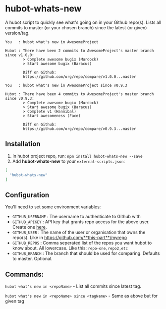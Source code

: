 # hubot-whats-new

A hubot script to quickly see what's going on in your Github repo(s). Lists all commits to master (or your chosen branch) since the latest (or given) version/tag.


```
You   : hubot what's new in AwesomeProject

Hubot : There have been 2 commits to AwesomeProject's master branch since v1.0.0:
        > Complete awesome bugix (Murdock)
        > Start awesome bugix (Baracus)

        Diff on Github:
        https://github.com/org/repo/compare/v1.0.0...master
```

```
You   : hubot what's new in AwesomeProject since v0.9.3

Hubot : There have been 4 commits to AwesomeProject's master branch since v0.9.3:
        > Complete awesome bugix (Murdock)
        > Start awesome bugix (Baracus)
        > Complete v1 (Hannibal)
        > Start awesomeness (Face)

        Diff on Github:
        https://github.com/org/repo/compare/v0.9.3...master
```

## Installation

1. In hubot project repo, run: `npm install hubot-whats-new --save`  
2. Add **hubot-whats-new** to your `external-scripts.json`:

```json
[
  "hubot-whats-new"
]
```

## Configuration

You'll need to set some environment variables:

- `GITHUB_USERNAME` : The username to authenticate to Github with
- `GITHUB_APIKEY` : API key that grants repo access for the above user. Create one [here](https://github.com/settings/tokens/new).
- `GITHUB_USER` : The name of the user or organisation that owns the repo(s). Like in https://github.com/**this-part**/myrepo
- `GITHUB_REPOS` : Comma seperated list of the repos you want hubot to know about. All lowercase. Like this: `repo-one,repo2,etc`
- `GITHUB_BRANCH` : The branch that should be used for comparing. Defaults to master. Optional.


## Commands:

`hubot what's new in <repoName>` - List all commits since latest tag.

`hubot what's new in <repoName> since <tagName>` - Same as above but for given tag
